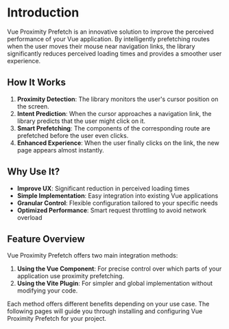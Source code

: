 # Introduction

Vue Proximity Prefetch is an innovative solution to improve the perceived performance of your Vue application. By intelligently prefetching routes when the user moves their mouse near navigation links, the library significantly reduces perceived loading times and provides a smoother user experience.

## How It Works

1. **Proximity Detection**: The library monitors the user's cursor position on the screen.
2. **Intent Prediction**: When the cursor approaches a navigation link, the library predicts that the user might click on it.
3. **Smart Prefetching**: The components of the corresponding route are prefetched before the user even clicks.
4. **Enhanced Experience**: When the user finally clicks on the link, the new page appears almost instantly.

## Why Use It?

- **Improve UX**: Significant reduction in perceived loading times
- **Simple Implementation**: Easy integration into existing Vue applications
- **Granular Control**: Flexible configuration tailored to your specific needs
- **Optimized Performance**: Smart request throttling to avoid network overload

## Feature Overview

Vue Proximity Prefetch offers two main integration methods:

1. **Using the Vue Component**: For precise control over which parts of your application use proximity prefetching.
2. **Using the Vite Plugin**: For simpler and global implementation without modifying your code.

Each method offers different benefits depending on your use case. The following pages will guide you through installing and configuring Vue Proximity Prefetch for your project.